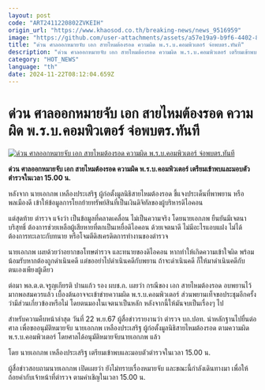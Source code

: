 ```yaml
---
layout: post
code: "ART2411220802ZVKEIH"
origin_url: "https://www.khaosod.co.th/breaking-news/news_9516959"
image: "https://github.com/user-attachments/assets/a57e19a9-b9f6-4402-817f-8df6bad7c305"
title: "ด่วน ศาลออกหมายจับ เอก สายไหมต้องรอด ความผิด พ.ร.บ.คอมพิวเตอร์ จ่อพบตร.ทันที"
description: "ด่วน ศาลออกหมายจับ เอก สายไหมต้องรอด ความผิด พ.ร.บ.คอมพิวเตอร์ เตรียมเข้าพบและมอบตัวตำรวจในเวลา 15.00 น.ของวันนี้ในทันทีเลย"
category: "HOT_NEWS"
language: "th"
date: 2024-11-22T08:12:04.659Z
---
```


# ด่วน ศาลออกหมายจับ เอก สายไหมต้องรอด ความผิด พ.ร.บ.คอมพิวเตอร์ จ่อพบตร.ทันที

[![ด่วน ศาลออกหมายจับ เอก สายไหมต้องรอด ความผิด พ.ร.บ.คอมพิวเตอร์ จ่อพบตร.ทันที](https://www.khaosod.co.th/wpapp/uploads/2024/11/eak_0.jpg "ด่วน ศาลออกหมายจับ เอก สายไหมต้องรอด ความผิด พ.ร.บ.คอมพิวเตอร์ จ่อพบตร.ทันที")](https://www.khaosod.co.th/wpapp/uploads/2024/11/eak_0.jpg)

**ด่วน ศาลออกหมายจับ เอก สายไหมต้องรอด ความผิด พ.ร.บ.คอมพิวเตอร์ เตรียมเข้าพบและมอบตัวตำรวจในเวลา 15.00 น.**

หลังจาก นายเอกภพ เหลืองประเสริฐ ผู้ก่อตั้งมูลนิธิสายไหมต้องรอด ชี้แจงประเด็นที่พาพยาน หรือพลเมืองดี เข้าให้ข้อมูลการโยกย้ายทรัพย์สินที่เป็นเงินดิจิทัลของผู้บริหารดิไอคอน

แต่สุดท้าย ตำรวจ แจ้งว่า เป็นข้อมูลที่คลาดเคลื่อน ไม่เป็นความจริง โดยนายเอกภพ ยืนยันมีเจตนาบริสุทธิ์ ต้องการช่วยเหลือผู้เสียหายที่ตกเป็นเหยื่อดิไอคอน ด้วยเจตนาดี ไม่มีอะไรแอบแฝง ไม่ได้ต้องการทะเลาะกับทนาย หรือโจมตีดิสเครดิตการทำงานของตำรวจ

นายเอกภพ เผยด้วยว่าอยากขอโทษตำรวจ และทนายของดิไอคอน หากทำให้เกิดความเข้าใจผิด พร้อมน้อมรับหากต้องถูกดำเนินคดี แต่ขออย่าไปดำเนินคดีกับพยาน ถ้าจะดำเนินคดี ก็ให้มาดำเนินคดีกับตนเองเพียงผู้เดียว

ต่อมา พล.ต.ต.จรูญเกียรติ ปานแก้ว รอง ผบช.ก. เผยว่า กรณีของ เอก สายไหมต้องรอด อบพยานไว้มากพอสมควรแล้ว เบื้องต้นอาจจะเข้าข่ายความผิด พ.ร.บ.คอมพิวเตอร์ ส่วนพยานเท็จขอประชุมอีกครั้งว่ามีส่วนเกี่ยวข้องหรือไม่ โดยตนมองในเจตนาเป็นหลัก หลังจากนี้ให้มันจบเป็นเรื่องๆ ไป

สำหรับความคืบหน้าล่าสุด วันที่ 22 พ.ย.67 ผู้สื่อข่าวรายงานว่า ตำรวจ บก.ปอท. นำหลักฐานไปยื่นต่อศาล เพื่อขออนุมัติหมายจับ นายเอกภพ เหลืองประเสริฐ ผู้ก่อตั้งมูลนิธิสายไหมต้องรอด ตามความผิด พ.ร.บ.คอมพิวเตอร์ โดยศาลได้อนุมัติหมายจับนายเอกภพ แล้ว

โดย นายเอกภพ เหลืองประเสริฐ เตรียมเข้าพบและมอบตัวตำรวจในเวลา 15.00 น.

ผู้สื่อข่าวสอบถามนายเอกภพ เปิดเผยว่า ยังไม่ทราบเรื่องหมายจับ และขณะนี้กำลังเดินทางมา เพื่อให้ถ้อยคำกับเจ้าหน้าที่ตำรวจ ตามคำเชิญในเวลา 15.00 น.